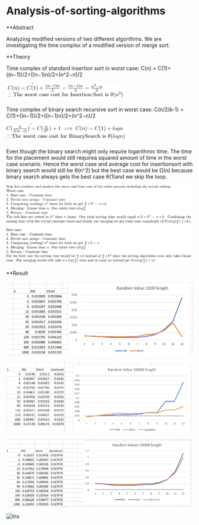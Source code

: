 # Analysis-of-sorting-algorithms
**Abstract

Analyzing modified versions of two different algorithms. We are investigating the time complex of a modified version of merge sort.

**Theory

Time complex of standard insertion sort in worst case: C(n) = C(1)+((n−1))/2=((n−1)n)/2=(n^2−n)/2

![Ins](/images/ins.png)

Time complex of binary search recursive sort in worst case: C(n/2(k-1) = C(1)+((n−1))/2=((n−1)n)/2=(n^2−n)/2

![Bin](/images/bin.png)

Even though the binary search might only require logarithmic time. The time for the placement would still requirea squared amount of time in the worst case scenario. Hence the worst case and average cost for insertionsort with binary search would still be θ(n^2) but the best case would be Ω(n) because binary search always gets the best case θ(1)and we skip the loop. 

![Bin](/images/theo.png)

**Result

![Ins](/images/1000.png)

![Ins](/images/10000.png)

![Ins](/images/50000.png)

![Ins](/images/100000.png)
